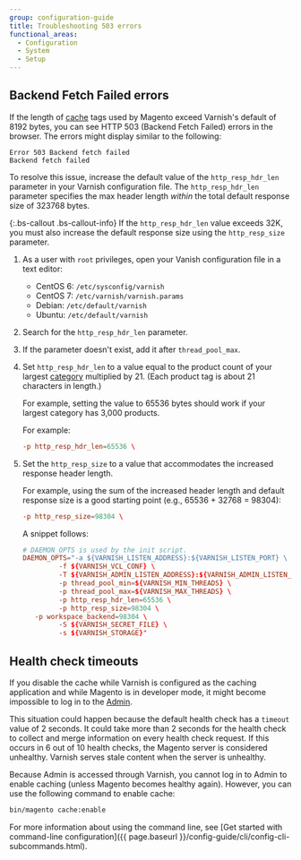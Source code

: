 ```yaml
---
group: configuration-guide
title: Troubleshooting 503 errors
functional_areas:
  - Configuration
  - System
  - Setup
---
```


## Backend Fetch Failed errors

If the length of [cache](https://glossary.magento.com/cache) tags used by Magento exceed Varnish's default of 8192 bytes, you can see HTTP 503 (Backend Fetch Failed) errors in the browser. The errors might display similar to the following:

```terminal
Error 503 Backend fetch failed
Backend fetch failed
```

To resolve this issue, increase the default value of the `http_resp_hdr_len` parameter in your Varnish configuration file. The `http_resp_hdr_len` parameter specifies the max header length _within_ the total default response size of 323768 bytes.

{:.bs-callout .bs-callout-info}
If the `http_resp_hdr_len` value exceeds 32K, you must also increase the default response size using the `http_resp_size` parameter.

1.	As a user with `root` privileges, open your Vanish configuration file in a text editor:

	*	CentOS 6: `/etc/sysconfig/varnish`
	*	CentOS 7: `/etc/varnish/varnish.params`
	*	Debian: `/etc/default/varnish`
	*	Ubuntu: `/etc/default/varnish`

2.	Search for the `http_resp_hdr_len` parameter.
3.	If the parameter doesn't exist, add it after `thread_pool_max`.
4.	Set `http_resp_hdr_len` to a value equal to the product count of your largest [category](https://glossary.magento.com/category) multiplied by 21. (Each product tag is about 21 characters in length.)

    For example, setting the value to 65536 bytes should work if your largest category has 3,000 products.

    For example:

    ```conf
    -p http_resp_hdr_len=65536 \
    ```

5.  Set the `http_resp_size` to a value that accommodates the increased response header length.

    For example, using the sum of the increased header length and default response size is a good starting point (e.g., 65536 + 32768 = 98304):

    ```conf
    -p http_resp_size=98304 \
    ```

    A snippet follows:

    ```conf
    # DAEMON_OPTS is used by the init script.
    DAEMON_OPTS="-a ${VARNISH_LISTEN_ADDRESS}:${VARNISH_LISTEN_PORT} \
             -f ${VARNISH_VCL_CONF} \
             -T ${VARNISH_ADMIN_LISTEN_ADDRESS}:${VARNISH_ADMIN_LISTEN_PORT} \
             -p thread_pool_min=${VARNISH_MIN_THREADS} \
             -p thread_pool_max=${VARNISH_MAX_THREADS} \
             -p http_resp_hdr_len=65536 \
             -p http_resp_size=98304 \
       -p workspace_backend=98304 \
             -S ${VARNISH_SECRET_FILE} \
             -s ${VARNISH_STORAGE}"
    ```

## Health check timeouts

If you disable the cache while Varnish is configured as the caching application and while Magento is in developer mode, it might become impossible to log in to the [Admin](https://glossary.magento.com/admin).

This situation could happen because the default health check has a `timeout` value of 2 seconds. It could take more than 2 seconds for the health check to collect and merge information on every health check request. If this occurs in 6 out of 10 health checks, the Magento server is considered unhealthy. Varnish serves stale content when the server is unhealthy.

Because Admin is accessed through Varnish, you cannot log in to Admin to enable caching (unless Magento becomes healthy again).  However, you can use the following command to enable cache:

```bash
bin/magento cache:enable
```

For more information about using the command line, see [Get started with command-line configuration]({{ page.baseurl }}/config-guide/cli/config-cli-subcommands.html).
